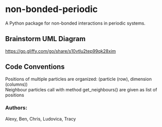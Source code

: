 # non-bonded-periodic
A Python package for non-bonded interactions in periodic systems.

## Brainstorm UML Diagram
https://go.gliffy.com/go/share/s10vtlu2tep99qk28xim

## Code Conventions
Positions of multiple particles are organized: (particle (row), dimension (columns))  
Neighbour particles call with method get_neighbours() are given as list of positions

### Authors:  
Alexy,
Ben,
Chris,
Ludovica,
Tracy
